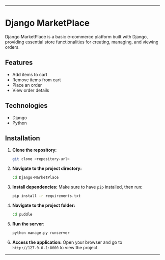 

---

# Django MarketPlace

Django MarketPlace is a basic e-commerce platform built with Django, providing essential store functionalities for creating, managing, and viewing orders.

## Features

- Add items to cart
- Remove items from cart
- Place an order
- View order details

## Technologies

- Django
- Python

## Installation

1. **Clone the repository:**
   ```bash
   git clone <repository-url>
   ```

2. **Navigate to the project directory:**
   ```bash
   cd Django-MarketPlace
   ```

3. **Install dependencies:**
   Make sure to have `pip` installed, then run:
   ```bash
   pip install -r requirements.txt
   ```

4. **Navigate to the project folder:**
   ```bash
   cd puddle
   ```

5. **Run the server:**
   ```bash
   python manage.py runserver
   ```

6. **Access the application:**
   Open your browser and go to `http://127.0.0.1:8000` to view the project.

---
